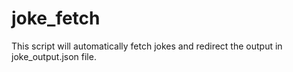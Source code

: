 # joke_fetch
This script will automatically fetch jokes and redirect the output in joke_output.json file. 
